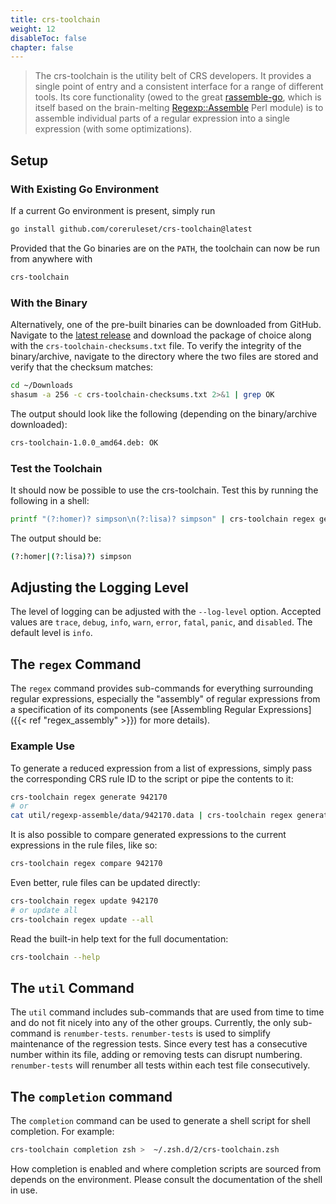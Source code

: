 ```yaml
---
title: crs-toolchain
weight: 12
disableToc: false
chapter: false
---
```


> The crs-toolchain is the utility belt of CRS developers. It provides a single point of entry and a consistent interface for a range of different tools. Its core functionality (owed to the great [rassemble-go](https://github.com/itchyny/rassemble-go), which is itself based on the brain-melting [Regexp::Assemble](https://github.com/ronsavage/Regexp-Assemble) Perl module) is to assemble individual parts of a regular expression into a single expression (with some optimizations).

## Setup

### With Existing Go Environment

If a current Go environment is present, simply run

```bash
go install github.com/coreruleset/crs-toolchain@latest
```

Provided that the Go binaries are on the `PATH`, the toolchain can now be run from anywhere with

```bash
crs-toolchain
```

### With the Binary

Alternatively, one of the pre-built binaries can be downloaded from GitHub. Navigate to the [latest release](https://github.com/coreruleset/crs-toolchain/releases/latest) and download the package of choice along with the `crs-toolchain-checksums.txt` file. To verify the integrity of the binary/archive, navigate to the directory where the two files are stored and verify that the checksum matches:

```bash
cd ~/Downloads
shasum -a 256 -c crs-toolchain-checksums.txt 2>&1 | grep OK
```

The output should look like the following (depending on the binary/archive downloaded):

```bash
crs-toolchain-1.0.0_amd64.deb: OK
```

### Test the Toolchain

It should now be possible to use the crs-toolchain. Test this by running the following in a shell:

```bash
printf "(?:homer)? simpson\n(?:lisa)? simpson" | crs-toolchain regex generate -
```

The output should be:

```bash
(?:homer|(?:lisa)?) simpson
```

## Adjusting the Logging Level

The level of logging can be adjusted with the `--log-level` option. Accepted values are  `trace`, `debug`, `info`, `warn`, `error`, `fatal`, `panic`, and `disabled`. The default level is `info`.

## The `regex` Command

The `regex` command provides sub-commands for everything surrounding regular expressions, especially the "assembly" of regular expressions from a specification of its components (see [Assembling Regular Expressions]({{< ref "regex_assembly" >}}) for more details).

### Example Use

To generate a reduced expression from a list of expressions, simply pass the corresponding CRS rule ID to the script or pipe the contents to it:

```bash
crs-toolchain regex generate 942170
# or
cat util/regexp-assemble/data/942170.data | crs-toolchain regex generate -
```

It is also possible to compare generated expressions to the current expressions in the rule files, like so:

```bash
crs-toolchain regex compare 942170
```

Even better, rule files can be updated directly:

```bash
crs-toolchain regex update 942170
# or update all
crs-toolchain regex update --all
```

Read the built-in help text for the full documentation:

```bash
crs-toolchain --help
```

## The `util` Command

The `util` command includes sub-commands that are used from time to time and do not fit nicely into any of the other groups. Currently, the only sub-command is `renumber-tests`. `renumber-tests` is used to simplify maintenance of the regression tests. Since every test has a consecutive number within its file, adding or removing tests can disrupt numbering. `renumber-tests` will renumber all tests within each test file consecutively.

## The `completion` command

The `completion` command can be used to generate a shell script for shell completion. For example:

```bash
crs-toolchain completion zsh >  ~/.zsh.d/2/crs-toolchain.zsh
```

How completion is enabled and where completion scripts are sourced from depends on the environment. Please consult the documentation of the shell in use.
